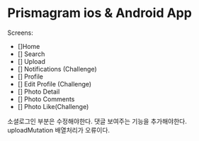 # Prismagram ios & Android App

Screens:
- []Home
- [] Search
- [] Upload
- [] Notifications (Challenge)
- [] Profile
- [] Edit Profile (Challenge)
- [] Photo Detail
- [] Photo Comments
- [] Photo Like(Challenge)

소셜로그인 부분은 수정해야한다.
댓글 보여주는 기능을 추가해야한다.
uploadMutation 배열처리가 오류이다.
